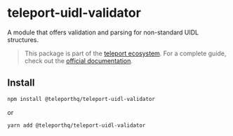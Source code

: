 # teleport-uidl-validator

A module that offers validation and parsing for non-standard UIDL structures.

> This package is part of the [teleport ecosystem](https://github.com/teleporthq/teleport-code-generators). For a complete guide, check out the [official documentation](https://docs.teleporthq.io/).

## Install
```bash
npm install @teleporthq/teleport-uidl-validator
```
or
```bash
yarn add @teleporthq/teleport-uidl-validator
```
